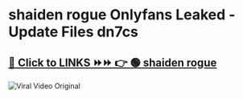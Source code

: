 
 # shaiden rogue Onlyfans Leaked - Update Files dn7cs

## <h2><a href="https://clipsfans.com/shaiden_rogue&ref=git">🔗 Click to LINKS ⏩⏩ 👉 🟢 shaiden rogue </a></h2>

<a href="https://clipsfans.com/shaiden_rogue&ref=git" rel="nofollow" data-target="animated-image.originalLink"><img src="https://i.ibb.co.com/xMMVF88/686577567.gif" alt="Viral Video Original" style="max-width: 100%; display: inline-block;" data-target="animated-image.originalImage"></a>

